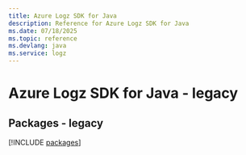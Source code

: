 ```yaml
---
title: Azure Logz SDK for Java
description: Reference for Azure Logz SDK for Java
ms.date: 07/18/2025
ms.topic: reference
ms.devlang: java
ms.service: logz
---
```

# Azure Logz SDK for Java - legacy
## Packages - legacy
[!INCLUDE [packages](logz-index.md)]